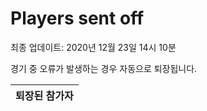 # Players sent off
최종 업데이트: 2020년 12월 23일 14시 10분


경기 중 오류가 발생하는 경우 자동으로 퇴장됩니다.


| 퇴장된 참가자 |
|:---:|